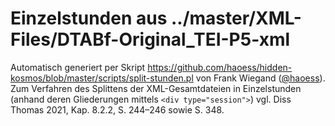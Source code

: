 # Einzelstunden aus ../master/XML-Files/DTABf-Original_TEI-P5-xml

Automatisch generiert per Skript https://github.com/haoess/hidden-kosmos/blob/master/scripts/split-stunden.pl von Frank Wiegand ([@haoess](https://github.com/haoess)).
Zum Verfahren des Splittens der XML-Gesamtdateien in Einzelstunden (anhand deren Gliederungen mittels `<div type="session">`) vgl. Diss Thomas 2021, Kap. 8.2.2, S. 244–246 sowie S. 348.
